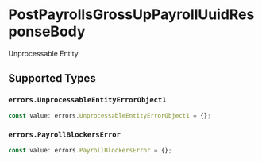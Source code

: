 # PostPayrollsGrossUpPayrollUuidResponseBody

Unprocessable Entity


## Supported Types

### `errors.UnprocessableEntityErrorObject1`

```typescript
const value: errors.UnprocessableEntityErrorObject1 = {};
```

### `errors.PayrollBlockersError`

```typescript
const value: errors.PayrollBlockersError = {};
```

